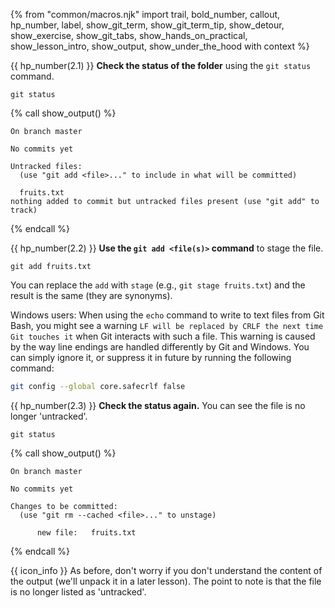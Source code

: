 {% from "common/macros.njk" import trail, bold_number, callout, hp_number, label, show_git_term, show_git_term_tip, show_detour, show_exercise, show_git_tabs, show_hands_on_practical, show_lesson_intro, show_output, show_under_the_hood with context %}

{{ hp_number(2.1) }} **Check the status of the folder** using the `git status` command.

<div class="indented-level1">

```bash{.no-line-numbers}
git status
```
{% call show_output() %}

```{.no-line-numbers}
On branch master

No commits yet

Untracked files:
  (use "git add <file>..." to include in what will be committed)

  fruits.txt
nothing added to commit but untracked files present (use "git add" to track)
```
{% endcall %}
</div>

{{ hp_number(2.2) }} **Use the `git add <file(s)>` command** to stage the file.
<div class="indented-level1">

```bash{.no-line-numbers}
git add fruits.txt
```

<box type="tip" seamless>

You can replace the `add` with `stage` (e.g., `git stage fruits.txt`) and the result is the same (they are synonyms).
</box>
<box type="info" seamless icon=":fab-windows:">

Windows users: When using the `echo` command to write to text files from Git Bash, you might see a warning `LF will be replaced by CRLF the next time Git touches it` when Git interacts with such a file. This warning is caused by the way line endings are handled differently by Git and Windows. You can simply ignore it, or suppress it in future by running the following command:
```bash
git config --global core.safecrlf false
```

</box>
</div>

{{ hp_number(2.3) }} **Check the status again.** You can see the file is no longer 'untracked'.
<div class="indented-level1">

```bash{.no-line-numbers}
git status
```
{% call show_output()  %}

```{.no-line-numbers}
On branch master

No commits yet

Changes to be committed:
  (use "git rm --cached <file>..." to unstage)

      new file:   fruits.txt

```
{% endcall %}

{{ icon_info }} As before, don't worry if you don't understand the content of the output (we'll unpack it in a later lesson). The point to note is that the file is no longer listed as 'untracked'.
</div>
